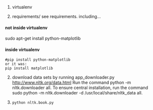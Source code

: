 


1. virtualenv

2. requirements/ see requirements. 
including...

#### not inside virtualenv
sudo apt-get install python-matplotlib
#### inside virtualenv
```
#pip install python-matplotlib
or it was:
pip install matplotlib
```


2. download data sets by running app_downloader.py
http://www.nltk.org/data.html
Run the command python -m nltk.downloader all. To ensure central installation, run the command sudo python -m nltk.downloader -d /usr/local/share/nltk_data all.

3. `python nltk.book.py`